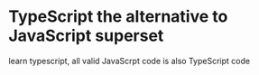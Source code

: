 # TypeScript the alternative to JavaScript superset

learn typescript, all valid JavaScrpt code is also TypeScript code
